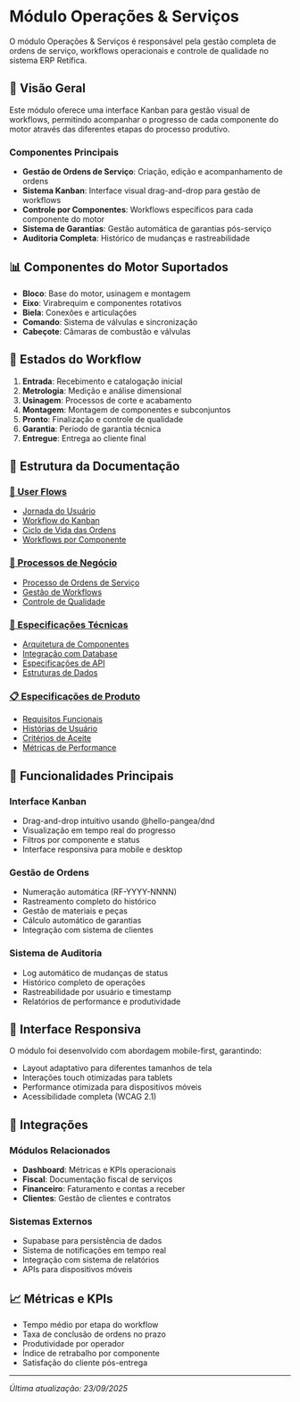 # Módulo Operações & Serviços

O módulo Operações & Serviços é responsável pela gestão completa de ordens de serviço, workflows operacionais e controle de qualidade no sistema ERP Retífica.

## 🎯 Visão Geral

Este módulo oferece uma interface Kanban para gestão visual de workflows, permitindo acompanhar o progresso de cada componente do motor através das diferentes etapas do processo produtivo.

### Componentes Principais
- **Gestão de Ordens de Serviço**: Criação, edição e acompanhamento de ordens
- **Sistema Kanban**: Interface visual drag-and-drop para gestão de workflows
- **Controle por Componentes**: Workflows específicos para cada componente do motor
- **Sistema de Garantias**: Gestão automática de garantias pós-serviço
- **Auditoria Completa**: Histórico de mudanças e rastreabilidade

## 📊 Componentes do Motor Suportados

- **Bloco**: Base do motor, usinagem e montagem
- **Eixo**: Virabrequim e componentes rotativos
- **Biela**: Conexões e articulações
- **Comando**: Sistema de válvulas e sincronização
- **Cabeçote**: Câmaras de combustão e válvulas

## 🔄 Estados do Workflow

1. **Entrada**: Recebimento e catalogação inicial
2. **Metrologia**: Medição e análise dimensional
3. **Usinagem**: Processos de corte e acabamento
4. **Montagem**: Montagem de componentes e subconjuntos
5. **Pronto**: Finalização e controle de qualidade
6. **Garantia**: Período de garantia técnica
7. **Entregue**: Entrega ao cliente final

## 📁 Estrutura da Documentação

### [🚀 User Flows](./user-flows/)
- [Jornada do Usuário](./user-flows/operations-user-journey.md)
- [Workflow do Kanban](./user-flows/kanban-workflow.md)
- [Ciclo de Vida das Ordens](./user-flows/order-lifecycle.md)
- [Workflows por Componente](./user-flows/component-workflows.md)

### [💼 Processos de Negócio](./business-processes/)
- [Processo de Ordens de Serviço](./business-processes/service-order-process.md)
- [Gestão de Workflows](./business-processes/workflow-management.md)
- [Controle de Qualidade](./business-processes/quality-control.md)

### [🔧 Especificações Técnicas](./technical-specs/)
- [Arquitetura de Componentes](./technical-specs/component-architecture.md)
- [Integração com Database](./technical-specs/database-integration.md)
- [Especificações de API](./technical-specs/api-specifications.md)
- [Estruturas de Dados](./technical-specs/data-structures.md)

### [📋 Especificações de Produto](./product-specs/)
- [Requisitos Funcionais](./product-specs/functional-requirements.md)
- [Histórias de Usuário](./product-specs/user-stories.md)
- [Critérios de Aceite](./product-specs/acceptance-criteria.md)
- [Métricas de Performance](./product-specs/performance-metrics.md)

## 🚀 Funcionalidades Principais

### Interface Kanban
- Drag-and-drop intuitivo usando @hello-pangea/dnd
- Visualização em tempo real do progresso
- Filtros por componente e status
- Interface responsiva para mobile e desktop

### Gestão de Ordens
- Numeração automática (RF-YYYY-NNNN)
- Rastreamento completo do histórico
- Gestão de materiais e peças
- Cálculo automático de garantias
- Integração com sistema de clientes

### Sistema de Auditoria
- Log automático de mudanças de status
- Histórico completo de operações
- Rastreabilidade por usuário e timestamp
- Relatórios de performance e produtividade

## 📱 Interface Responsiva

O módulo foi desenvolvido com abordagem mobile-first, garantindo:
- Layout adaptativo para diferentes tamanhos de tela
- Interações touch otimizadas para tablets
- Performance otimizada para dispositivos móveis
- Acessibilidade completa (WCAG 2.1)

## 🔗 Integrações

### Módulos Relacionados
- **Dashboard**: Métricas e KPIs operacionais
- **Fiscal**: Documentação fiscal de serviços
- **Financeiro**: Faturamento e contas a receber
- **Clientes**: Gestão de clientes e contratos

### Sistemas Externos
- Supabase para persistência de dados
- Sistema de notificações em tempo real
- Integração com sistema de relatórios
- APIs para dispositivos móveis

## 📈 Métricas e KPIs

- Tempo médio por etapa do workflow
- Taxa de conclusão de ordens no prazo
- Produtividade por operador
- Índice de retrabalho por componente
- Satisfação do cliente pós-entrega

---

*Última atualização: 23/09/2025*